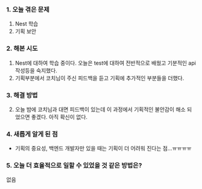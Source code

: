 
### **1. 오늘 겪은 문제**

1.  Nest 학습
2. 기획 보안


### **2. 해본 시도**
1. Nest에 대하여 학습 중이다. 오늘은 test에 대하여 전반적으로 배웠고 기분적인 api 작성등을 숙지했다.
2. 기획부분에서 코치님이 주신 피드백을 듣고 기획에 추가적인 부분들을 더했다.


### **3. 해결 방법**
2. 오늘 밤에 코치님과 대면 피드백이 있는데 이 과정에서 기획적인 불안감이 해소 되었으면 좋겠다. 아직 확신이 없다.

### **4. 새롭게 알게 된 점**
-  기획의 중요성, 백엔드 개발자만 있을 때는 기획이 더 어려워 진다는 점...ㅠㅠㅠㅠ


### **5. 오늘 더 효율적으로 일할 수 있었을 것 같은 방법은?**
없음
